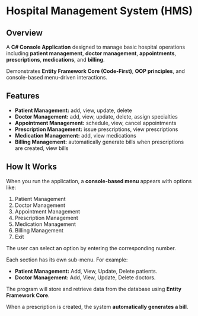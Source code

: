 # Hospital Management System (HMS)

## Overview

A **C# Console Application** designed to manage basic hospital operations including **patient management**, **doctor management**, **appointments**, **prescriptions**, **medications**, and **billing**.

Demonstrates **Entity Framework Core (Code-First)**, **OOP principles**, and console-based menu-driven interactions.

## Features

- **Patient Management:** add, view, update, delete
- **Doctor Management:** add, view, update, delete, assign specialties
- **Appointment Management:** schedule, view, cancel appointments
- **Prescription Management:** issue prescriptions, view prescriptions
- **Medication Management:** add, view medications
- **Billing Management:** automatically generate bills when prescriptions are created, view bills

## How It Works

When you run the application, a **console-based menu** appears with options like:
1. Patient Management
2. Doctor Management
3. Appointment Management
4. Prescription Management
5. Medication Management
6. Billing Management
7. Exit

The user can select an option by entering the corresponding number.

Each section has its own sub-menu. For example:

- **Patient Management:** Add, View, Update, Delete patients.
- **Doctor Management:** Add, View, Update, Delete doctors.

The program will store and retrieve data from the database using **Entity Framework Core**.

When a prescription is created, the system **automatically generates a bill**.
